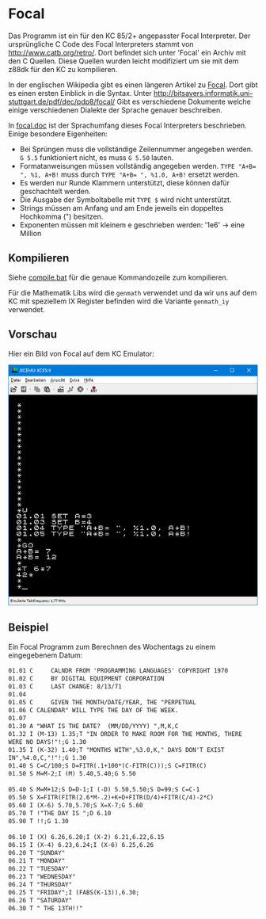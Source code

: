 # Focal

Das Programm ist ein für den KC 85/2+ angepasster Focal Interpreter. Der ursprüngliche C Code des Focal Interpreters stammt von
<http://www.catb.org/retro/>. Dort befindet sich unter 'Focal' ein Archiv mit den C Quellen. Diese Quellen wurden leicht modifiziert um sie mit dem
z88dk für den KC zu kompilieren.

In der englischen Wikipedia gibt es einen längeren Artikel zu [Focal](https://en.wikipedia.org/wiki/FOCAL_\(programming_language\)). Dort gibt es einen
ersten Einblick in die Syntax. Unter <http://bitsavers.informatik.uni-stuttgart.de/pdf/dec/pdp8/focal/> Gibt es verschiedene Dokumente welche einige 
verschiedenen Dialekte der Sprache genauer beschreiben.

In [focal.doc](focal.doc) ist der Sprachumfang dieses Focal Interpreters beschrieben. Einige besondere Eigenheiten:
- Bei Sprüngen muss die vollständige Zeilennummer angegeben werden. `G 5.5` funktioniert nicht, es muss `G 5.50` lauten.
- Formatanweisungen müssen vollständig angegeben werden. `TYPE "A+B= ", %1, A+B!` muss durch `TYPE "A+B= ", %1.0, A+B!` ersetzt werden.
- Es werden nur Runde Klammern unterstützt, diese können dafür geschachtelt werden.
- Die Ausgabe der Symboltabelle mit `TYPE $` wird nicht unterstützt.
- Strings müssen am Anfang und am Ende jeweils ein doppeltes Hochkomma (") besitzen.
- Exponenten müssen mit kleinem e geschrieben werden: '1e6' -> eine Million

## Kompilieren

Siehe [compile.bat](compile.bat) für die genaue Kommandozeile zum kompilieren. 

Für die Mathematik Libs wird die `genmath` verwendet und da wir uns auf dem KC mit speziellem IX Register befinden wird die Variante `genmath_iy` 
verwendet. 

## Vorschau

Hier ein Bild von Focal auf dem KC Emulator: 

![FocalAufKC.png](/images/FocalAufKC.png)

## Beispiel

Ein Focal Programm zum Berechnen des Wochentags zu einem eingegebenem Datum:

```
01.01 C     CALNDR FROM 'PROGRAMMING LANGUAGES' COPYRIGHT 1970               
01.02 C     BY DIGITAL EQUIPMENT CORPORATION                                        
01.03 C     LAST CHANGE: 8/13/71                                                    
01.04 
01.05 C     GIVEN THE MONTH/DATE/YEAR, THE "PERPETUAL                                 
01.06 C CALENDAR" WILL TYPE THE DAY OF THE WEEK.                                      
01.07 
01.30 A "WHAT IS THE DATE?  (MM/DD/YYYY) ",M,K,C
01.32 I (M-13) 1.35;T "IN ORDER TO MAKE ROOM FOR THE MONTHS, THERE WERE NO DAYS!"!;G 1.30
01.35 I (K-32) 1.40;T "MONTHS WITH",%3.0,K," DAYS DON'T EXIST IN",%4.0,C,"!"!;G 1.30
01.40 S C=C/100;S D=FITR(.1+100*(C-FITR(C)));S C=FITR(C)
01.50 S M=M-2;I (M) 5.40,5.40;G 5.50

05.40 S M=M+12;S D=D-1;I (-D) 5.50,5.50;S D=99;S C=C-1
05.50 S X=FITR(FITR(2.6*M-.2)+K+D+FITR(D/4)+FITR(C/4)-2*C)
05.60 I (X-6) 5.70,5.70;S X=X-7;G 5.60
05.70 T !"THE DAY IS ";D 6.10
05.90 T !!;G 1.30

06.10 I (X) 6.26,6.20;I (X-2) 6.21,6.22,6.15
06.15 I (X-4) 6.23,6.24;I (X-6) 6.25,6.26
06.20 T "SUNDAY"
06.21 T "MONDAY"
06.22 T "TUESDAY"
06.23 T "WEDNESDAY"
06.24 T "THURSDAY"
06.25 T "FRIDAY";I (FABS(K-13)),6.30;
06.26 T "SATURDAY"
06.30 T " THE 13TH!!"
```
